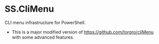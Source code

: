 # SS.CliMenu
CLI menu infrastructure for PowerShell. 

* This is a major modified version of https://github.com/torgro/cliMenu with some advanced features.
